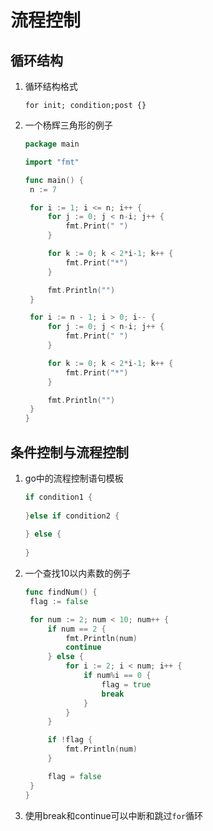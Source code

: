 # 流程控制

## 循环结构

1. 循环结构格式
   
   `for init; condition;post {}`



2. 一个杨辉三角形的例子
   
   ```go
   package main
   
   import "fmt"
   
   func main() {
   	n := 7
   
   	for i := 1; i <= n; i++ {
   		for j := 0; j < n-i; j++ {
   			fmt.Print(" ")
   		}
   
   		for k := 0; k < 2*i-1; k++ {
   			fmt.Print("*")
   		}
   
   		fmt.Println("")
   	}
   
   	for i := n - 1; i > 0; i-- {
   		for j := 0; j < n-i; j++ {
   			fmt.Print(" ")
   		}
   
   		for k := 0; k < 2*i-1; k++ {
   			fmt.Print("*")
   		}
   
   		fmt.Println("")
   	}
   }
   
   ```

## 条件控制与流程控制

1. go中的流程控制语句模板
   
   ```go
   if condition1 {
       
   }else if condition2 {
       
   } else {
       
   }
   ```

2. 一个查找10以内素数的例子
   
   ```go
   func findNum() {
   	flag := false
   
   	for num := 2; num < 10; num++ {
   		if num == 2 {
   			fmt.Println(num)
   			continue
   		} else {
   			for i := 2; i < num; i++ {
   				if num%i == 0 {
   					flag = true
   					break
   				}
   			}
   		}
   
   		if !flag {
   			fmt.Println(num)
   		}
   
   		flag = false
   	}
   }
   ```

3. 使用break和continue可以中断和跳过`for`循环
